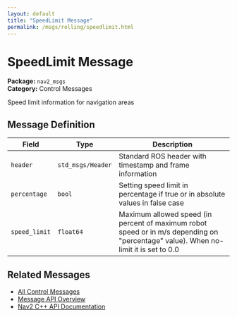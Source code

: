 ```yaml
---
layout: default
title: "SpeedLimit Message"
permalink: /msgs/rolling/speedlimit.html
---
```


# SpeedLimit Message

**Package:** `nav2_msgs`  
**Category:** Control Messages

Speed limit information for navigation areas

## Message Definition

| Field | Type | Description |
|-------|------|-------------|
| `header` | `std_msgs/Header` | Standard ROS header with timestamp and frame information |
| `percentage` | `bool` | Setting speed limit in percentage if true or in absolute values in false case |
| `speed_limit` | `float64` | Maximum allowed speed (in percent of maximum robot speed or in m/s depending on "percentage" value). When no-limit it is set to 0.0 |



## Related Messages

- [All Control Messages](/rolling/msgs/index.html#control-messages)
- [Message API Overview](/rolling/msgs/index.html)
- [Nav2 C++ API Documentation](/rolling/html/index.html)
